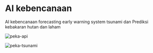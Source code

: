 # AI kebencanaan
AI kebencanaan forecasting early warning system tsunami dan Prediksi kebakaran hutan dan laham

![peka-api](https://user-images.githubusercontent.com/48756138/172042131-53b3e294-ac91-4e45-9981-07added835a6.PNG)

![peka-tsunami](https://user-images.githubusercontent.com/48756138/172042133-a602fd4c-564d-4bca-9ee4-994158585cbf.PNG)

